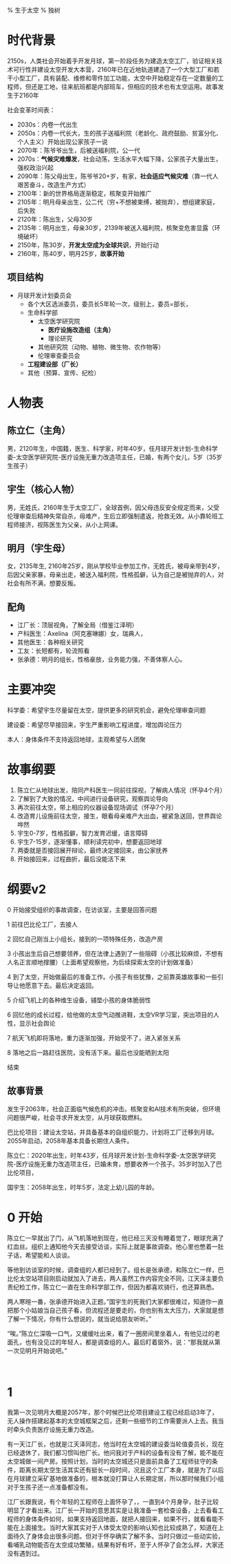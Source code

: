 % 生于太空
% 独树



# 时代背景

2150s，人类社会开始着手开发月球，第一阶段任务为建造太空工厂，验证相关技术可行性并建设太空开发大本营，2160年已在近地轨道建造了一个大型工厂和若干小型工厂，具有装配、维修和零件加工功能，太空中开始稳定存在一定数量的工程师，但还是工地，往来航班都是内部班车，但相应的技术也有太空运用。故事发生于2160年

社会变革时间表：

- 2030s：内卷一代出生
- 2050s：内卷一代长大，生的孩子送福利院（老龄化、政府鼓励、贫富分化、个人主义）开始出现公家孩子一说
- 2070年：陈爷爷出生，后被送福利院，公一代
- 2070s：**气候灾难爆发**，社会动荡，生活水平大幅下降，公家孩子大量出生，强权政治兴起
- 2090年：陈父母出生，陈爷爷20+岁，有家，**社会适应气候灾难**（靠一代人艰苦奋斗，改造生产方式）
- 2100年：新的世界格局逐渐稳定，核聚变开始推广
- 2105年：明月母亲出生，公二代（穷+不想被束缚，被抛弃），想组建家庭，后失败
- 2120年：陈出生，父母30岁
- 2135年：明月出生，母亲30岁，2139年被送入福利院，核聚变危害显露（环境破坏）
- 2150年，陈30岁，**开发太空成为全球共识**，开始行动
- 2160年，陈40岁，明月25岁，**故事开始**

## 项目结构

- 月球开发计划委员会
  - 各个大区选派委员，委员长5年轮一次，级别上，委员=部长，
  - 生命科学部
    - 太空医学研究院
      - **医疗设施改造组（主角）**
      - 理论研究
    - 其他研究院（动物、植物、微生物、农作物等）
    - 伦理审查委员会
  - **工程建设部（厂长）**
  - 其他（预算、宣传、纪检）

# 人物表

## 陈立仁（主角）

男，2120年生，中国籍，医生、科学家，时年40岁，任月球开发计划-生命科学委-太空医学研究院-医疗设施无重力改造项主任，已婚，有两个女儿，5岁（35岁生孩子）

## 宇生（核心人物）

男，无姓氏，2160年生于太空工厂，全球首例，因父母违反安全规定而来，父受伦理审查后精神失常自杀，母难产，生后立即强制遣返，抢救无效。从小靠轮班工程师接济，视陈医生为父亲，从小上网课。

## 明月（宇生母）

女，2135年生, 2160年25岁，刚从学校毕业参加工作，无姓氏，被母亲带到4岁，后因父亲家暴，母亲出走，被送入福利院，性格孤僻，认为自己是被抛弃的人，对社会有所不满，想要反叛。

## 配角

- 江厂长：顶层视角，了解全局（借鉴江泽明）
- 产科医生：Axelina（阿克塞琳娜）女，瑞典人，
- 其他医生：各种相关研究
- 工友：长短都有，轮流照看
- 张承德：明月的组长，性格豪放，业务能力强，不善体察人心。

# 主要冲突

科学委：希望宇生尽量留在太空，提供更多的研究机会，避免伦理审查问题

建设委：希望尽早接回来，宇生严重影响工程进度，增加舆论压力

本人：身体条件不支持返回地球，主观希望与人团聚

# 故事纲要

1. 陈立仁从地球出发，陪同产科医生一同前往探视，了解病人情况（怀孕4个月）
2. 了解到了大致的情况，中间进行设备研究，观察舆论导向
3. 再次前往太空，带上相应的仪器设备现场调试（怀孕7个月）
4. 改造育儿设施前往太空，接生，眼看母亲难产大出血，被紧急送回，世界舆论哗然
5. 宇生0-7岁，性格孤僻，智力发育迟缓，语言障碍
6. 宇生7-15岁，逐渐懂事，顺利读完初中，想要返回地球
7. 两委就是否接回展开辩论，最终决定接回来，由公家抚养
8. 开始接回来，过程曲折，最后没能活下来





# 纲要v2

0 开始接受组织的事故调查，在访谈室，主要是回答问题

1 前往巴比伦工厂，去接人

2 回忆自己刚当上小组长，接到的一项特殊任务，改造产房

3 小孩出生后自己想要领养，但在法律上遇到了一些阻碍（小孩比较麻烦，不想有人名正言顺地撑腰）（上面希望观察他，为后续探索太空的计划做准备）

4 到了太空，开始做最后的准备工作。小孩子有些犹豫，之前靠英雄故事和一些引导让他愿意下去。最后决定返回。

5 介绍飞机上的各种维生设备，铺垫小孩的身体脆弱性

6 回忆他的成长过程，给他做的太空气动推进鞋，太空VR学习室，突出项目的人性，显示社会舆论

7 航天飞机即将落地，重力逐渐加强，开始受不了，进入紧张关系

8 落地之后一路赶往医院，没有活下来。最后也没能晒到太阳

结束



## 故事背景

发生于2063年，社会正面临气候危机的冲击。核聚变和AI技术有所突破，但环境问题很严峻，社会寻求开发太空，从月球获取燃料。

巴比伦项目：建设太空站，并具备基本的自组织能力，计划将工厂迁移到月球。2055年启动，2058年基本具备长期住人条件。

陈立仁：2020年出生，时年43岁，任月球开发计划-生命科学委-太空医学研究院-医疗设施无重力改造项主任，已婚未育，想要收养一个孩子。35岁时加入了巴比伦项目，

国宇生：2058年出生，时年5岁，法定上幼儿园的年龄。

# 0 开始

陈立仁一早就出了门，从飞机落地到现在，他已经三天没有睡着觉了，眼球充满了红血丝。组织上通知他今天去接受访谈，实际上就是事故调查。他心里也憋着一肚子话，希望能和人谈谈。

等他到访谈室的时候，调查组的人都已经到了。组长是张承德，和陈立仁一样，巴比伦太空站项目刚启动就加入了进去，两人虽然工作内容完全不同，江天泽主要负责纪检工作，陈立仁一直在生命科学部工作，但因为都喜欢骑行，也还算熟悉。

两人寒暄一番，张承德开始进入正题。”国宇生的死我们大家都很难过，知道你一直把那个小姑娘当自己孩子看，但流程还是要走的，你也别有太大压力，大家就是想了解一下情况，你有什么想说的，就当说给朋友听听。”

“唉。”陈立仁深吸一口气，又缓缓吐出来，看了一圈房间里坐着人，有他见过的老面孔，也有没见过的年轻人，都是调查组的人。最后盯着窗外，说：“那我就从第一次见明月开始说吧。”

​	

# 1 

我第一次见明月大概是2057年，那个时候巴比伦项目建设工程已经启动3年了，无人操作搭建起基本的太空城框架之后，还剩一些细节的工作需要派人上去。我当时牵头负责医疗设施无重力改造。

有一天江厂长，也就是江天泽同志，他当时在太空城的建设委当轮值委员长，现在已经退休了，我们都习惯叫他厂长。他问我对于产科的设备有没有了解，能不能在太空城做一间产房。按照计划，当时的太空城还只是面前具备了工程师驻守的条件，距离长期太空生活其实还有挺长一段时间，况且这个工厂本身，就是为了以后在月球建立采矿基地做准备的，根本就没打算让人长期定居，所以那时候我们小组对于生孩子还一点准备都没有。

江厂长跟我说，有个年轻的工程师在上面怀孕了，，一直到4个月身孕，肚子比较明显了才看出来。江厂长一开始的意思其实是让我准备一套检查设备，上去看看工程师的身体条件如何，如果支持返回地面，就把人接回来，如果不行，就看看能不能在上面接生。当时大家其实对于人体受太空的影响认知也比较成熟了，知道在上面待久了身体会出很多问题。但对于怀孕确实了解不多。当时只做过一些动实验，看哺乳动物能否在太空成功繁殖，结果有好有坏，至于人怀孕了会怎么样，大家还没有遇到过。















